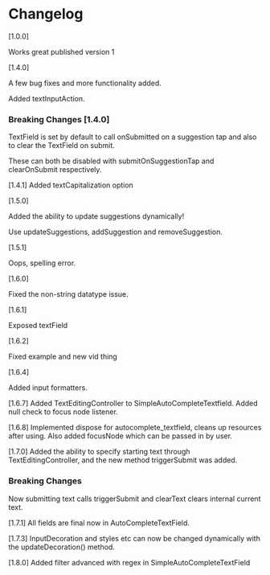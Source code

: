 # Changelog

[1.0.0]

Works great published version 1

[1.4.0]

A few bug fixes and more functionality added.

Added textInputAction.

### Breaking Changes [1.4.0]

 TextField is set by default to call onSubmitted on a suggestion tap and also to clear the TextField on submit.

 These can both be disabled with submitOnSuggestionTap and clearOnSubmit respectively.

[1.4.1]
 Added textCapitalization option

[1.5.0]

Added the ability to update suggestions dynamically!

Use updateSuggestions, addSuggestion and removeSuggestion.

[1.5.1]

Oops, spelling error.

[1.6.0]

Fixed the non-string datatype issue.

[1.6.1]

Exposed textField

[1.6.2]

Fixed example and new vid thing

[1.6.4]

Added input formatters.

[1.6.7]
Added TextEditingController to SimpleAutoCompleteTextfield.
Added null check to focus node listener.

[1.6.8]
Implemented dispose for autocomplete_textfield, cleans up resources after using. Also added focusNode which can be passed in by user.

[1.7.0]
Added the ability to specify starting text through TextEditingController, and the new method triggerSubmit was added.

### Breaking Changes

Now submitting text calls triggerSubmit and clearText clears internal current text.

[1.7.1]
All fields are final now in AutoCompleteTextField.

[1.7.3]
InputDecoration and styles etc can now be changed dynamically with the updateDecoration() method.

[1.8.0]
Added filter advanced with regex in SimpleAutoCompleteTextField
